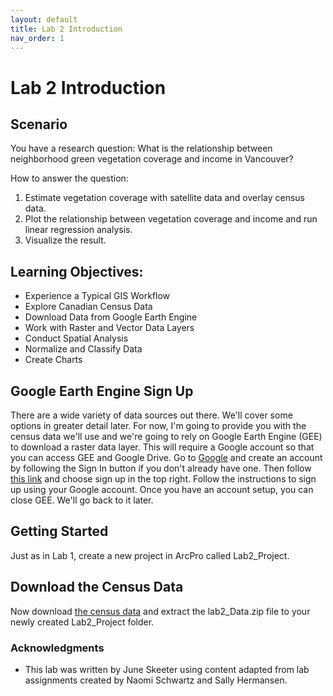 ```yaml
---
layout: default
title: Lab 2 Introduction
nav_order: 1
---
```


# Lab 2 Introduction

## Scenario
You have a research question:
What is the relationship between neighborhood green vegetation coverage and income in Vancouver?

How to answer the question:
1) Estimate vegetation coverage with satellite data and overlay census data.
2) Plot the relationship between vegetation coverage and income and run linear regression analysis.
3) Visualize the result.

<!-- 
<iframe width="560" height="315" src="https://www.youtube.com/embed/UDE_v8S9-Kk" title="YouTube video player" frameborder="0" allow="accelerometer; autoplay; clipboard-write; encrypted-media; gyroscope; picture-in-picture" allowfullscreen></iframe>
 -->
## Learning Objectives:

* Experience a Typical GIS Workflow
* Explore Canadian Census Data
* Download Data from Google Earth Engine
* Work with Raster and Vector Data Layers
* Conduct Spatial Analysis
* Normalize and Classify Data
* Create Charts

## Google Earth Engine Sign Up

There are a wide variety of data sources out there.  We'll cover some options in greater detail later.  For now, I'm going to provide you with the census data we'll use and we're going to rely on Google Earth Engine (GEE) to download a raster data layer.  This will require a Google account so that you can access GEE and Google Drive.  Go to [Google](https://www.google.com/) and create an account by following the Sign In button if you don't already have one.  Then follow [this link](https://earthengine.google.com/) and choose sign up in the top right.  Follow the instructions to sign up using your Google account.  Once you have an account setup, you can close GEE.  We'll go back to it later.

## Getting Started

Just as in Lab 1, create a new project in ArcPro called Lab2_Project.


## Download the Census Data

Now download [the census data](https://github.com/June-Skeeter/GEOB270_Lab2_2021S1/blob/main/lab2_Data.zip) and extract the lab2_Data.zip file to your newly created Lab2_Project folder.


### Acknowledgments

- This lab was written by June Skeeter using content adapted from lab assignments created by Naomi Schwartz and Sally Hermansen. 
